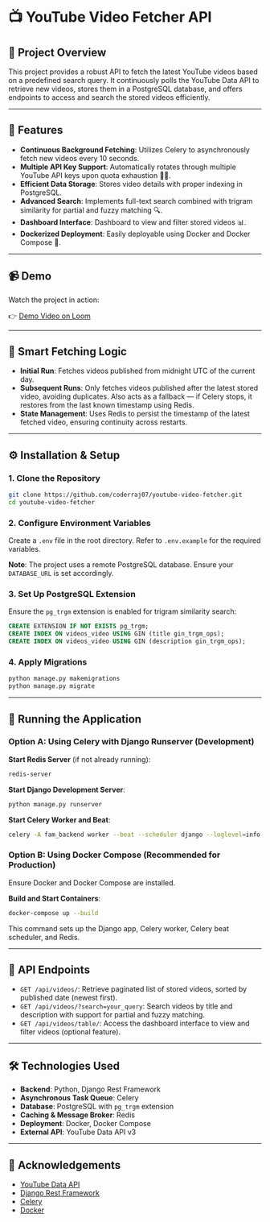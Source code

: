 
# 📺 YouTube Video Fetcher API

## 🎯 Project Overview

This project provides a robust API to fetch the latest YouTube videos based on a predefined search query. It continuously polls the YouTube Data API to retrieve new videos, stores them in a PostgreSQL database, and offers endpoints to access and search the stored videos efficiently.

---

## 🌟 Features

* **Continuous Background Fetching**: Utilizes Celery to asynchronously fetch new videos every 10 seconds.
* **Multiple API Key Support**: Automatically rotates through multiple YouTube API keys upon quota exhaustion 🔑🔄.
* **Efficient Data Storage**: Stores video details with proper indexing in PostgreSQL.
* **Advanced Search**: Implements full-text search combined with trigram similarity for partial and fuzzy matching 🔍.
* **Dashboard Interface**: Dashboard to view and filter stored videos 📊.
* **Dockerized Deployment**: Easily deployable using Docker and Docker Compose 🐳.

---

## 📹 Demo

Watch the project in action:

👉 [Demo Video on Loom](https://www.loom.com/share/c359abc15c5b4489a9702ea2a393b201?sid=76085edc-227f-4ba2-90ac-5118c19b8c74)

---

## 🧠 Smart Fetching Logic

* **Initial Run**: Fetches videos published from midnight UTC of the current day.
* **Subsequent Runs**: Only fetches videos published after the latest stored video, avoiding duplicates. Also acts as a fallback — if Celery stops, it restores from the last known timestamp using Redis. 
* **State Management**: Uses Redis to persist the timestamp of the latest fetched video, ensuring continuity across restarts.

---

## ⚙️ Installation & Setup

### 1. Clone the Repository

```bash
git clone https://github.com/coderraj07/youtube-video-fetcher.git
cd youtube-video-fetcher
```

### 2. Configure Environment Variables

Create a `.env` file in the root directory. Refer to `.env.example` for the required variables.

**Note**: The project uses a remote PostgreSQL database. Ensure your `DATABASE_URL` is set accordingly.

### 3. Set Up PostgreSQL Extension

Ensure the `pg_trgm` extension is enabled for trigram similarity search:

```sql
CREATE EXTENSION IF NOT EXISTS pg_trgm;
CREATE INDEX ON videos_video USING GIN (title gin_trgm_ops);
CREATE INDEX ON videos_video USING GIN (description gin_trgm_ops);
```

### 4. Apply Migrations

```bash
python manage.py makemigrations
python manage.py migrate
```

---

## 🚀 Running the Application

### Option A: Using Celery with Django Runserver (Development)

**Start Redis Server** (if not already running):

```bash
redis-server
```

**Start Django Development Server**:

```bash
python manage.py runserver
```

**Start Celery Worker and Beat**:

```bash
celery -A fam_backend worker --beat --scheduler django --loglevel=info
```

### Option B: Using Docker Compose (Recommended for Production)

Ensure Docker and Docker Compose are installed.

**Build and Start Containers**:

```bash
docker-compose up --build
```

This command sets up the Django app, Celery worker, Celery beat scheduler, and Redis.

---

## 🔗 API Endpoints

* `GET /api/videos/`: Retrieve paginated list of stored videos, sorted by published date (newest first).
* `GET /api/videos/?search=your_query`: Search videos by title and description with support for partial and fuzzy matching.
* `GET /api/videos/table/`: Access the dashboard interface to view and filter videos (optional feature).

---

## 🛠️ Technologies Used

* **Backend**: Python, Django Rest Framework
* **Asynchronous Task Queue**: Celery
* **Database**: PostgreSQL with `pg_trgm` extension
* **Caching & Message Broker**: Redis
* **Deployment**: Docker, Docker Compose
* **External API**: YouTube Data API v3

---

## 🙌 Acknowledgements

* [YouTube Data API](https://developers.google.com/youtube/v3)
* [Django Rest Framework](https://www.django-rest-framework.org/)
* [Celery](https://docs.celeryq.dev/en/stable/)
* [Docker](https://www.docker.com/)
